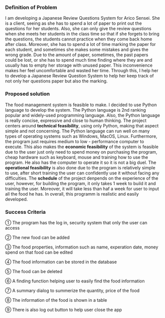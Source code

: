   ### Definition of Problem
  
   I am developing a Japanese Review Questions System for Arico Sensei. She is a client, seeing as she has to spend a lot of paper to print out the questions for her students. Also, she can only give the review questions when she meets her students in the class time so that if she forgets to bring the questions, the students cannot practice when they come back home after class. Moreover, she has to spend a lot of time marking the paper for each student, and sometimes she makes some mistakes and gives the wrong grade. Due to the amount of paper, sometimes, the past papers could be lost, or she has to spend much time finding where they are and usually has to empty her storage with unused paper. This inconvenience makes her feel uncomfortable and wasted her time. Through this, I help her to develop a Japanese Review Question System to help her keep track of not only her questions paper but also the marking.
  
  ### Proposed solution
  
   The food management system is feasible to make. I decided to use Python language to develop the system. The Python language is 2nd ranking popular and widely-used programming language. Also, the Python language is really concise, expressive and close to human thinking. The project centers around **technical feasibility**, using only Python, making that aspect simple and not concerning. The Python language can run well on many types of operating systems such as Windows, MacOS, Linux. Furthermore, the program just requires medium to low - performance computer to execute. This also makes the **economic feasibility** of the system is feasible due to the user just only need to spend money on purchasing the program, cheap hardware such as keyboard, mouse and training how to use the program. He also has the computer to operate it so it is not a big duel. The **operational feasibility** is also done due to the program is relatively simple to use, after short training the user can confidently use it without facing any difficulties. The **schedule** of the project denpends on the experience of the user, however, for building the program, it only takes 1 week to build it and training the user. Moreover, it will take less than haf a week for user to input all the food he has. In overall, this programm is realistic and easily developed.
 
   ### Success Criteria
  
  ① The program has the log in, security system that only the user can access
  
  ② The new food can be added
  
  ③ The food properties, information such as name, experation date, money spend on that food can be edited
  
  ④ The food information can be stored in the database
  
  ⑤ The food can be deleted 
  
  ⑥ A finding function helping user to easily find the food information
  
  ⑦ A summary dialog to summerize the quantity, price of the food
  
  ⑧ The information of the food is shown in a table
  
  ⑨ There is also log out button to help user close the app
  
  
